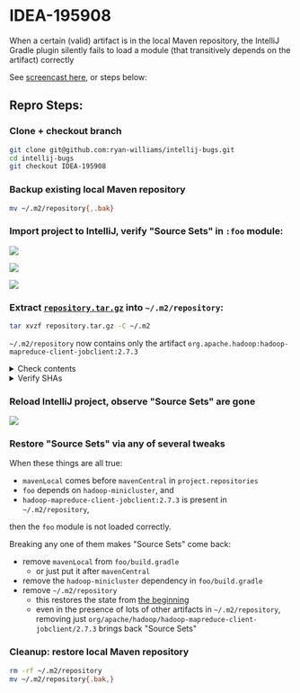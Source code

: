 # IDEA-195908

When a certain (valid) artifact is in the local Maven repository, the IntelliJ Gradle plugin silently fails to load a module (that transitively depends on the artifact) correctly

See [screencast here](https://www.youtube.com/watch?v=wLEckYEX-_c), or steps below:

## Repro Steps:

### Clone + checkout branch

```bash
git clone git@github.com:ryan-williams/intellij-bugs.git
cd intellij-bugs
git checkout IDEA-195908
```

### Backup existing local Maven repository

```bash
mv ~/.m2/repository{,.bak}
```

### Import project to IntelliJ, verify "Source Sets" in `:foo` module:

![](https://cl.ly/f4f8551b6356/Screen%20Shot%202018-09-02%20at%203.01.23%20PM.png)

![](https://cl.ly/7523e20871eb/Screen%20Shot%202018-09-02%20at%203.01.56%20PM.png)

![](https://cl.ly/7cf8887a9bb1/Screen%20Shot%202018-09-02%20at%203.03.22%20PM.png)

### Extract [`repository.tar.gz`](./repository.tar.gz) into `~/.m2/repository`:

```bash
tar xvzf repository.tar.gz -C ~/.m2
```

`~/.m2/repository` now contains only the artifact `org.apache.hadoop:hadoop-mapreduce-client-jobclient:2.7.3`

<details><summary>Check contents</summary>
<p>

```bash
pushd ~/.m2
find repository
```
```
repository
repository/org
repository/org/apache
repository/org/apache/hadoop
repository/org/apache/hadoop/hadoop-mapreduce-client-jobclient
repository/org/apache/hadoop/hadoop-mapreduce-client-jobclient/2.7.3
repository/org/apache/hadoop/hadoop-mapreduce-client-jobclient/2.7.3/hadoop-mapreduce-client-jobclient-2.7.3.jar
repository/org/apache/hadoop/hadoop-mapreduce-client-jobclient/2.7.3/hadoop-mapreduce-client-jobclient-2.7.3.pom.sha1
repository/org/apache/hadoop/hadoop-mapreduce-client-jobclient/2.7.3/hadoop-mapreduce-client-jobclient-2.7.3.pom
repository/org/apache/hadoop/hadoop-mapreduce-client-jobclient/2.7.3/hadoop-mapreduce-client-jobclient-2.7.3.jar.sha1
repository/org/apache/hadoop/hadoop-mapreduce-client-jobclient/2.7.3/_remote.repositories
```
</p>
</details>

<details><summary>Verify SHAs</summary>
<p>

```bash
cat <<EOF | sha1sum -c -
d4898ad4355427b81c9b17bba876aacfdecf4924 repository/org/apache/hadoop/hadoop-mapreduce-client-jobclient/2.7.3/hadoop-mapreduce-client-jobclient-2.7.3.pom
5fa80f09065a661227da50ba7df3ec5a0e9425d3 repository/org/apache/hadoop/hadoop-mapreduce-client-jobclient/2.7.3/hadoop-mapreduce-client-jobclient-2.7.3.jar
EOF
```
```
repository/org/apache/hadoop/hadoop-mapreduce-client-jobclient/2.7.3/hadoop-mapreduce-client-jobclient-2.7.3.pom: OK
repository/org/apache/hadoop/hadoop-mapreduce-client-jobclient/2.7.3/hadoop-mapreduce-client-jobclient-2.7.3.jar: OK
```

- [see also: Maven Central](https://repo1.maven.org/maven2/org/apache/hadoop/hadoop-mapreduce-client-jobclient/2.7.3/)
- On OSX, `sha1sum` may be available as `gsha1sum` via `brew install coreutils` 

</p>
</details>

### Reload IntelliJ project, observe "Source Sets" are gone

![](https://cl.ly/7df12d595c93/Screen%20Shot%202018-09-02%20at%203.04.33%20PM.png)

### Restore "Source Sets" via any of several tweaks

When these things are all true:
- `mavenLocal` comes before `mavenCentral` in `project.repositories`
- `foo` depends on `hadoop-minicluster`, and
- `hadoop-mapreduce-client-jobclient:2.7.3` is present in `~/.m2/repository`,

then the `foo` module is not loaded correctly.

Breaking any one of them makes "Source Sets" come back:
- remove `mavenLocal` from `foo/build.gradle`
  - or just put it after `mavenCentral` 
- remove the `hadoop-minicluster` dependency in `foo/build.gradle`
- remove `~/.m2/repository`
  - this restores the state from [the beginning](#backup-existing-local-maven-repository)
  - even in the presence of lots of other artifacts in `~/.m2/repository`, removing just `org/apache/hadoop/hadoop-mapreduce-client-jobclient/2.7.3` brings back "Source Sets"


### Cleanup: restore local Maven repository

```bash
rm -rf ~/.m2/repository
mv ~/.m2/repository{.bak,}
```
